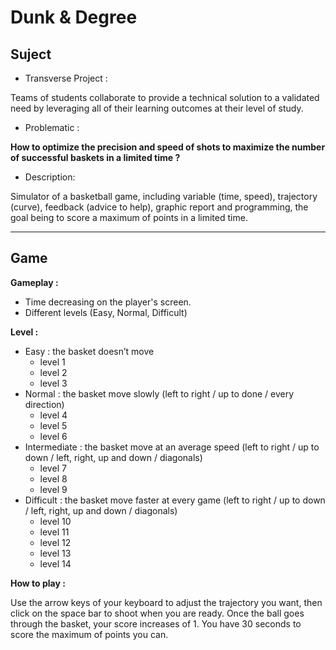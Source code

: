 # Dunk & Degree

## Suject

* Transverse Project :

Teams of students collaborate to provide a technical solution to a validated need by leveraging all of their learning outcomes at their level of study.


* Problematic :

**How to optimize the precision and speed of shots to maximize the number of successful baskets in a limited time ?**




* Description:

Simulator of a basketball game, including variable (time, speed), trajectory (curve), feedback (advice to help), graphic report and programming, the goal being to score a maximum of points in a limited time. 


___________

## Game

**Gameplay :**

- Time decreasing on the player's screen.
- Different levels (Easy, Normal, Difficult)

**Level :**

- Easy : the basket doesn’t move
    - level 1
    - level 2
    - level 3
- Normal : the basket move slowly  (left to right / up to done / every direction)
    - level 4
    - level 5
    - level 6
- Intermediate : the basket move at an average speed (left to right / up to down / left, right, up and down / diagonals)
    - level 7
    - level 8
    - level 9
- Difficult : the basket move faster at every game (left to right / up to down / left, right, up and down / diagonals)
    - level 10
    - level 11
    - level 12
    - level 13
    - level 14

**How to play :**

  Use the arrow keys of your keyboard to adjust the trajectory you want, then click on the space bar to shoot when you are ready.
  Once the ball goes through the basket, your score increases of 1.
  You have 30 seconds to score the maximum of points you can.
